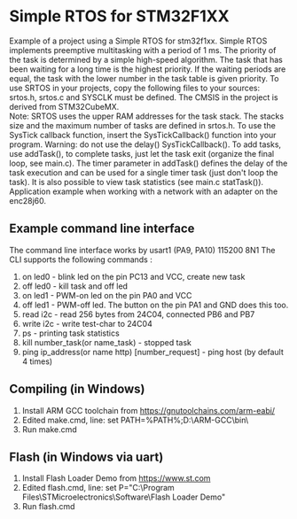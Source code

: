 # Simple RTOS for STM32F1XX
Example of a project using a Simple RTOS for stm32f1xx.
Simple RTOS implements preemptive multitasking with a period of 1 ms.
The priority of the task is determined by a simple high-speed algorithm. The task that has been waiting for a long time is the highest priority. If the waiting periods are equal, the task with the lower number in the task table is given priority.
To use SRTOS in your projects, copy the following files to your sources: srtos.h, srtos.c and SYSCLK must be defined.
The CMSIS in the project is derived from STM32CubeMX.  
Note: SRTOS uses the upper RAM addresses for the task stack.
The stacks size and the maximum number of tasks are defined in srtos.h.
To use the SysTick callback function, insert the SysTickCallback() function into your program.
Warning: do not use the delay() SysTickCallback().
To add tasks, use addTask(), to complete tasks, just let the task exit (organize the final loop, see main.c).
The timer parameter in addTask() defines the delay of the task execution and can be used for a single timer task (just don't loop the task).
It is also possible to view task statistics (see main.c statTask()).
Application example when working with a network with an adapter on the enc28j60.

## Example command line interface
The command line interface works by usart1 (PA9, PA10) 115200 8N1
The CLI supports the following commands :
1. on led0 - blink led on the pin PC13 and VCC, create new task
2. off led0 - kill task and off led
3. on led1 - PWM-on led on the pin PA0 and VCC
4. off led1 - PWM-off led. The button on the pin PA1 and GND does this too.
5. read i2c - read 256 bytes from 24C04, connected PB6 and PB7
6. write i2c - write test-char to 24C04
7. ps - printing task statistics
8. kill number_task(or name_task) - stopped task
9. ping ip_address(or name http) [number_request] - ping host (by default 4 times)

## Compiling (in Windows)
1. Install ARM GCC toolchain from https://gnutoolchains.com/arm-eabi/
2. Edited make.cmd, line: set PATH=%PATH%;D:\ARM-GCC\bin\
3. Run make.cmd

## Flash (in Windows via uart)
1. Install Flash Loader Demo from https://www.st.com
2. Edited flash.cmd, line: set P="C:\Program Files\STMicroelectronics\Software\Flash Loader Demo"
3. Run flash.cmd
